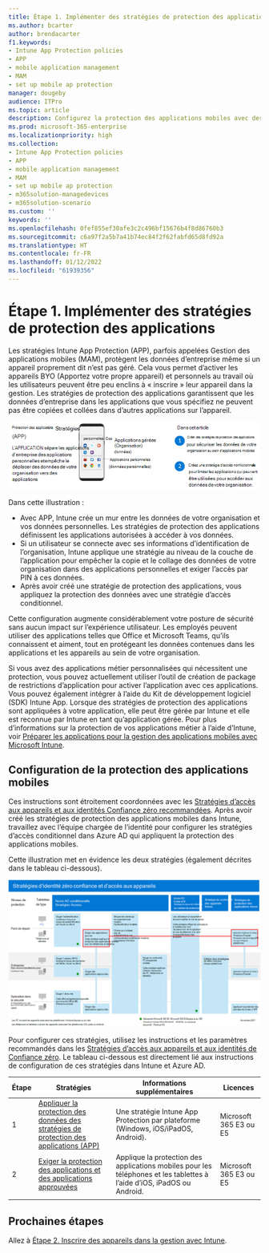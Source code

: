 ```yaml
---
title: Étape 1. Implémenter des stratégies de protection des applications
ms.author: bcarter
author: brendacarter
f1.keywords:
- Intune App Protection policies
- APP
- mobile application management
- MAM
- set up mobile ap protection
manager: dougeby
audience: ITPro
ms.topic: article
description: Configurez la protection des applications mobiles avec des stratégies de protection des applications (APP) pour empêcher la copie et le collage de données d’entreprise spécifiées dans d’autres applications.
ms.prod: microsoft-365-enterprise
ms.localizationpriority: high
ms.collection:
- Intune App Protection policies
- APP
- mobile application management
- MAM
- set up mobile ap protection
- m365solution-managedevices
- m365solution-scenario
ms.custom: ''
keywords: ''
ms.openlocfilehash: 0fef855ef30afe3c2c496bf15676b4f8d86760b3
ms.sourcegitcommit: c6a97f2a5b7a41b74ec84f2f62fabfd65d8fd92a
ms.translationtype: HT
ms.contentlocale: fr-FR
ms.lasthandoff: 01/12/2022
ms.locfileid: "61939356"
---
```

# <a name="step-1-implement-app-protection-policies"></a>Étape 1. Implémenter des stratégies de protection des applications

Les stratégies Intune App Protection (APP), parfois appelées Gestion des applications mobiles (MAM), protègent les données d’entreprise même si un appareil proprement dit n’est pas géré. Cela vous permet d’activer les appareils BYO (Apportez votre propre appareil) et personnels au travail où les utilisateurs peuvent être peu enclins à « inscrire » leur appareil dans la gestion. Les stratégies de protection des applications garantissent que les données d’entreprise dans les applications que vous spécifiez ne peuvent pas être copiées et collées dans d’autres applications sur l’appareil.

![Étapes de création de stratégies de protection des applications](../media/devices/intune-app-steps.png#lightbox)

Dans cette illustration :
- Avec APP, Intune crée un mur entre les données de votre organisation et vos données personnelles. Les stratégies de protection des applications définissent les applications autorisées à accéder à vos données.
- Si un utilisateur se connecte avec ses informations d’identification de l’organisation, Intune applique une stratégie au niveau de la couche de l’application pour empêcher la copie et le collage des données de votre organisation dans des applications personnelles et exiger l’accès par PIN à ces données.
- Après avoir créé une stratégie de protection des applications, vous appliquez la protection des données avec une stratégie d’accès conditionnel. 

Cette configuration augmente considérablement votre posture de sécurité sans aucun impact sur l’expérience utilisateur.  Les employés peuvent utiliser des applications telles que Office et Microsoft Teams, qu’ils connaissent et aiment, tout en protégeant les données contenues dans les applications et les appareils au sein de votre organisation.

Si vous avez des applications métier personnalisées qui nécessitent une protection, vous pouvez actuellement utiliser l’outil de création de package de restrictions d’application pour activer l’application avec ces applications. Vous pouvez également intégrer à l’aide du Kit de développement logiciel (SDK) Intune App. Lorsque des stratégies de protection des applications sont appliquées à votre application, elle peut être gérée par Intune et elle est reconnue par Intune en tant qu’application gérée. Pour plus d’informations sur la protection de vos applications métier à l’aide d’Intune, voir [Préparer les applications pour la gestion des applications mobiles avec Microsoft Intune](/mem/intune/developer/apps-prepare-mobile-application-management).

## <a name="configuring-mobile-app-protection"></a>Configuration de la protection des applications mobiles

Ces instructions sont étroitement coordonnées avec les [Stratégies d’accès aux appareils et aux identités Confiance zéro recommandées](../security/office-365-security/microsoft-365-policies-configurations.md). Après avoir créé les stratégies de protection des applications mobiles dans Intune, travaillez avec l’équipe chargée de l’identité pour configurer les stratégies d’accès conditionnel dans Azure AD qui appliquent la protection des applications mobiles. 

Cette illustration met en évidence les deux stratégies (également décrites dans le tableau ci-dessous).

[![Stratégies d’accès aux appareils et aux identités de Confiance zéro](../media/devices/identity-device-starting-point.png#lightbox)](https://github.com/MicrosoftDocs/microsoft-365-docs/raw/public/microsoft-365/media/devices/identity-device-starting-point.png)

Pour configurer ces stratégies, utilisez les instructions et les paramètres recommandés dans les [Stratégies d’accès aux appareils et aux identités de Confiance zéro](../security/office-365-security/microsoft-365-policies-configurations.md). Le tableau ci-dessous est directement lié aux instructions de configuration de ces stratégies dans Intune et Azure AD.


|Étape  |Stratégies  |Informations supplémentaires  |Licences  |
|---------|---------|---------|---------|
|1   |  [Appliquer la protection des données des stratégies de protection des applications (APP)](../security/office-365-security/identity-access-policies.md#apply-app-data-protection-policies)       | Une stratégie Intune App Protection par plateforme (Windows, iOS/iPadOS, Android).        | Microsoft 365 E3 ou E5        |
|2     | [Exiger la protection des applications et des applications approuvées ](../security/office-365-security/identity-access-policies.md#require-approved-apps-and-app-protection)       |  Applique la protection des applications mobiles pour les téléphones et les tablettes à l’aide d’iOS, iPadOS ou Android.   |  Microsoft 365 E3 ou E5       |
| | | | |

## <a name="next-steps"></a>Prochaines étapes

Allez à [Étape 2. Inscrire des appareils dans la gestion avec Intune](manage-devices-with-intune-enroll.md). 